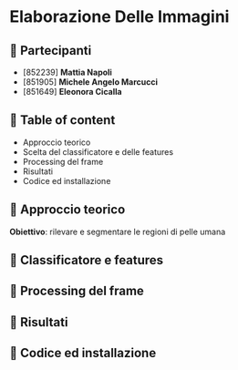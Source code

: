# Elaborazione Delle Immagini 

## 👥 Partecipanti 
* [852239] **Mattia Napoli**
* [851905] **Michele Angelo Marcucci**
* [851649] **Eleonora Cicalla**


## 🔹 Table of content

* Approccio teorico
* Scelta del classificatore e delle features
* Processing del frame
* Risultati
* Codice ed installazione

## 🔸 Approccio teorico

**Obiettivo**: rilevare e segmentare le regioni di pelle umana



## 🔸 Classificatore e features

## 🔸 Processing del frame

## 🔸 Risultati

## 🔸 Codice ed installazione
